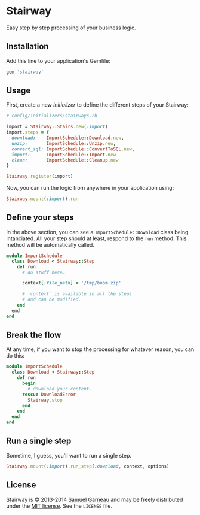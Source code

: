 # Stairway
Easy step by step processing of your business logic.

## Installation

Add this line to your application's Gemfile:

```ruby
gem 'stairway'
```

## Usage

First, create a new *initializer* to define the different steps of your Stairway:

```ruby
# config/initializers/stairways.rb

import = Stairway::Stairs.new(:import)
import.steps = {
  download:    ImportSchedule::Download.new,
  unzip:       ImportSchedule::Unzip.new,
  convert_sql: ImportSchedule::ConvertToSQL.new,
  import:      ImportSchedule::Import.new
  clean:       ImportSchedule::Cleanup.new
}

Stairway.register(import)
```

Now, you can run the logic from anywhere in your application using:

```ruby
Stairway.mount(:import).run
```

## Define your steps

In the above section, you can see a `ImportSchedule::Download` class being intanciated. All your step should at least, respond to the `run` method. This method will be automatically called.

```ruby
module ImportSchedule
  class Download < Stairway::Step
    def run
      # do stuff here…

      context[:file_path] = '/tmp/boom.zip'

      # `context` is available in all the steps
      # and can be modified.
    end
  emd
end
```

## Break the flow

At any time, if you want to stop the processing for whatever reason, you can do this:

```ruby
module ImportSchedule
  class Download < Stairway::Step
    def run
      begin
        # download your content…
      rescue DownloadError
        Stairway.stop
      end
    end
  end
end
```

## Run a single step

Sometime, I guess, you'll want to run a single step.

```ruby
Stairway.mount(:import).run_step(:download, context, options)
```

## License

Stairway is © 2013-2014 [Samuel Garneau](http://twitter.com/garno) and may be freely distributed under the [MIT license](https://github.com/garno/stairway/blob/master/LICENSE). See the `LICENSE` file.

